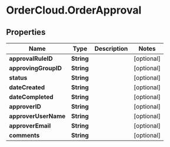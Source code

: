 # OrderCloud.OrderApproval

## Properties
Name | Type | Description | Notes
------------ | ------------- | ------------- | -------------
**approvalRuleID** | **String** |  | [optional] 
**approvingGroupID** | **String** |  | [optional] 
**status** | **String** |  | [optional] 
**dateCreated** | **String** |  | [optional] 
**dateCompleted** | **String** |  | [optional] 
**approverID** | **String** |  | [optional] 
**approverUserName** | **String** |  | [optional] 
**approverEmail** | **String** |  | [optional] 
**comments** | **String** |  | [optional] 


